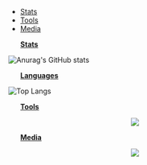 <head>
  <meta charset="UTF-8">
</head>
<body>
  <ul><li><a href="#Stats"> Stats </a></li>
    <li><a href="#Tools"> Tools </a></li>
    <li><a href="#Media"> Media </a></li>
  </ul>
</body>
  <ul><p id="Stats"><strong><u> Stats </u></strong></p></ul>

![Anurag's GitHub stats](https://github-readme-stats.vercel.app/api?username=Jouzep&show_icons=true&theme=radical)

  <ul><p id="Stats"><strong><u> Languages </u></strong></p></ul>

![Top Langs](https://github-readme-stats.vercel.app/api/top-langs/?username=Jouzep&langs_count=8&theme=radical)

  <ul><p id="Tools"><strong><u> Tools </u></strong</p></ul>
  
  <p align="center">
    <a href="https://skillicons.dev">
      <img src="https://skillicons.dev/icons?i=git,c,cpp,haskell,rust,html,css," />
    </a>
  </p>
  <ul><p id="Media"><strong><u> Media </u></strong</p></ul>
    
    
  <p align="center">
    <a href="[https://www.linkedin.com/in/villon-zhang/](https://www.linkedin.com/in/joseph-yu-9b1329229/)">
      <img src="https://skillicons.dev/icons?i=linkedin" />
    </a>
   </p>

